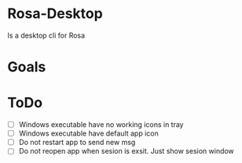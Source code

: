 # Rosa-Desktop

Is a desktop cli for Rosa
# Goals

# ToDo

- [ ] Windows executable have no working icons in tray
- [ ] Windows executable have default app icon
- [ ] Do not restart app to send new msg
- [ ] Do not reopen app when sesion is exsit. Just show sesion window
